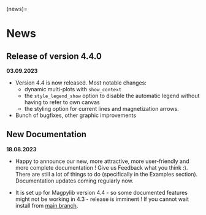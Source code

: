 (news)=

# News

## Release of version 4.4.0
**03.09.2023**

- Version 4.4 is now released. Most notable changes:
    - dynamic multi-plots with `show_context`
    - the `style_legend_show` option to disable the automatic legend without having to refer to own canvas
    - the styling option for current lines and magnetization arrows.
- Bunch of bugfixes, other graphic improvements

## New Documentation
**18.08.2023**

- Happy to announce our new, more attractive, more user-friendly and more complete documentation ! Give us Feedback what you think :). There are still a lot of things to do (specifically in the Examples section). Documentation updates coming regularly now.

- It is set up for Magpylib version 4.4 - so some documented features might not be working in 4.3 - release is imminent ! If you cannot wait install from  [main branch](https://github.com/magpylib/magpylib).

